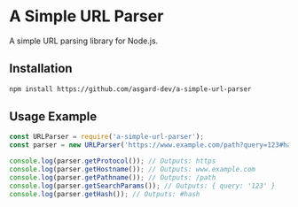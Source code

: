 # A Simple URL Parser

A simple URL parsing library for Node.js.

## Installation

```bash
npm install https://github.com/asgard-dev/a-simple-url-parser
```

## Usage Example

```javascript
const URLParser = require('a-simple-url-parser');
const parser = new URLParser('https://www.example.com/path?query=123#hash');

console.log(parser.getProtocol()); // Outputs: https
console.log(parser.getHostname()); // Outputs: www.example.com
console.log(parser.getPathname()); // Outputs: /path
console.log(parser.getSearchParams()); // Outputs: { query: '123' }
console.log(parser.getHash()); // Outputs: #hash
```

